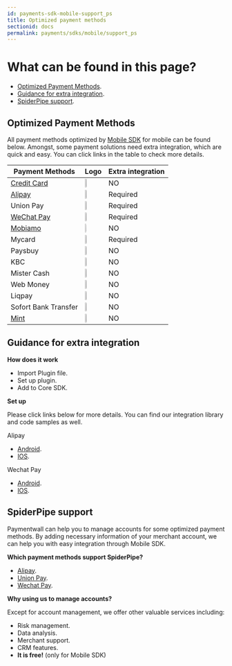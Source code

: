 ```yaml
---
id: payments-sdk-mobile-support_ps
title: Optimized payment methods
sectionid: docs
permalink: payments/sdks/mobile/support_ps
---
```

# What can be found in this page?
* [Optimized Payment Methods](#optimized-payment-methods).
* [Guidance for extra integration](#guidance-for-extra-integration).
* [SpiderPipe support](#spiderpipe-support).

## Optimized Payment Methods

All payment methods optimized by [Mobile SDK](/payments/sdks/mobile-home) for mobile can be found below. Amongst, some payment solutions need extra integration, which are quick and easy. You can click links in the table to check more details.

|Payment Methods|Logo|Extra integration|
| --- | --- |---|
|[Credit Card](/payments/sdks/mobile/overview)|<img src="https://api.paymentwall.com/images/developers/pm_allthegate.gif?6 " style="width: 12%">|NO|
|[Alipay](#guidance-for-extra-integration)|<img src="https://api.paymentwall.com/images/developers/pm_alipay.gif?6 " style="width: 12%">|Required|
|Union Pay|<img src="https://api.paymentwall.com/images/developers/pm_unionpay.gif?6" style="width: 10%">|Required|
|[WeChat Pay](#guidance-for-extra-integration)|<img src="https://api.paymentwall.com/images/developers/pm_wechatpayments.gif?6" style="width: 18%">|Required|
|[Mobiamo](/payments/sdks/mobile/overview) |<img src="https://api.paymentwall.com/images/developers/pm_mobilegateway.gif?6 " style="width: 8%;">|NO|
|Mycard|<img src="https://api.paymentwall.com//images/developers/pm_mycardwallet.gif?6" style="width: 18%">|Required|
|Paysbuy |<img src="https://api.paymentwall.com/images/developers/pm_paysbuy.gif?6 " style="width: 12%">|NO|
|KBC |<img src="https://api.paymentwall.com/images/developers/pm_kbc.gif?6 " style="width: 12%">|NO|
|Mister Cash |<img src=" https://api.paymentwall.com/images/developers/pm_bancontact.gif?6" style="width: 12%">|NO|
|Web Money |<img src="https://api.paymentwall.com/images/developers/pm_webmoney.gif?6 " style="width: 12%">|NO|
|Liqpay | <img src="https://api.paymentwall.com/images/developers/pm_liqpay.gif?6 " style="width: 12%">|NO|
|Sofort Bank Transfer | <img src="https://api.paymentwall.com/images/developers/pm_sofortbanktransfer.gif?6 " style="width: 12%">|NO|
|[Mint](/payments/sdks/mobile/overview) | <img src=" https://api.paymentwall.com/images/developers/pm_epinpaymentsystem.gif?6" style="width: 12%">|NO|



## Guidance for extra integration

**How does it work**
  * Import Plugin file.
  * Set up plugin.
  * Add to Core SDK.

**Set up**

Please click links below for more details.
You can find our integration library and code samples as well.

 Alipay
* [Android](https://github.com/paymentwall/paymentwall-android-sdk/tree/master/Plugin/Alipay).
* [IOS](https://github.com/paymentwall/paymentwall-ios-sdk/tree/master/Plugins/PWAlipayPlugin).

Wechat Pay
* [Android](https://github.com/paymentwall/paymentwall-android-sdk/tree/master/Plugin/Wechatpay).
* [IOS](https://github.com/paymentwall/paymentwall-ios-sdk/tree/master/Plugins/PWWechatpayPlugin).


## SpiderPipe support
Paymentwall can help you to manage accounts for some optimized payment methods. By adding necessary information of your merchant account, we can help you with easy integration through Mobile SDK.

**Which payment methods support SpiderPipe?**
* [Alipay](/spiderpipe/alipay).
* [Union Pay](/spiderpipe/unionpay).
* [Wechat Pay](/spiderpipe/wechat).

**Why using us to manage accounts?**

Except for account management, we offer other valuable services including:
* Risk management.
* Data analysis.
* Merchant support.
* CRM features.
* **It is free!** (only for Mobile SDK)
